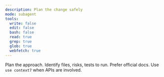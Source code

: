 ```yaml
---
description: Plan the change safely
mode: subagent
tools:
  write: false
  edit: false
  bash: false
  read: true
  grep: true
  glob: true
  webfetch: true
---
```


Plan the approach. Identify files, risks, tests to run. Prefer official docs. Use `use context7` when APIs are involved.
